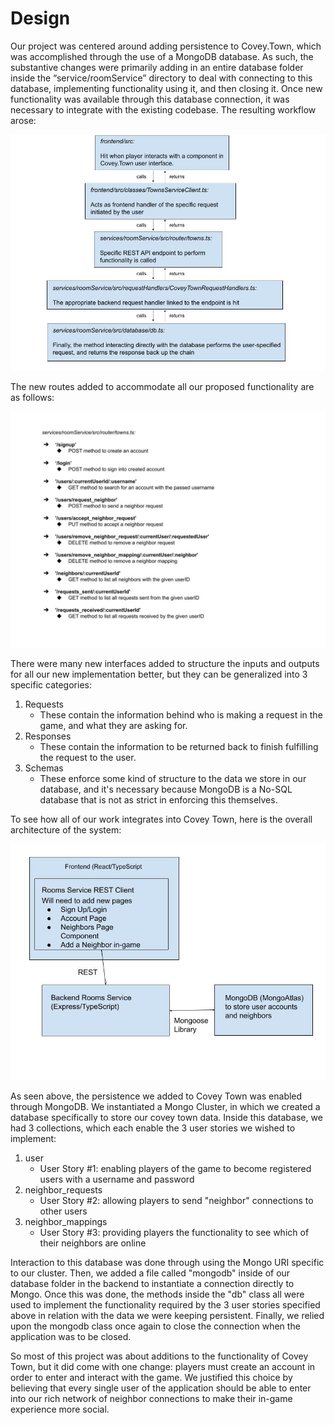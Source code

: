 # Design

Our project was centered around adding persistence to Covey.Town, which was accomplished through the use of a MongoDB database. As such, the substantive changes were primarily adding in an entire database folder inside the “service/roomService” directory to deal with connecting to this database, implementing functionality using it, and then closing it. Once new functionality was available through this database connection, it was necessary to integrate with the existing codebase. The resulting workflow arose:

![Data Flow](docs/dataflow.jpg)

The new routes added to accommodate all our proposed functionality are as follows:

![Routes](docs/routes.jpg)

There were many new interfaces added to structure the inputs and outputs for all our new implementation better, but they can be generalized into 3 specific categories:
1. Requests
    - These contain the information behind who is making a request in the game, and what they are asking for.
2. Responses
    - These contain the information to be returned back to finish fulfilling the request to the user.
3. Schemas
    - These enforce some kind of structure to the data we store in our database, and it's necessary because MongoDB is a No-SQL database that is not as strict in enforcing this themselves.

To see how all of our work integrates into Covey Town, here is the overall architecture of the system:

![Architecture](docs/architecture.jpg)

As seen above, the persistence we added to Covey Town was enabled through MongoDB. We instantiated a Mongo Cluster, in which we created a database specifically to store our covey town data. Inside this database, we had 3 collections, which each enable the 3 user stories we wished to implement:
1. user
    - User Story #1: enabling players of the game to become registered users with a username and password
2. neighbor_requests
    - User Story #2: allowing players to send "neighbor" connections to other users
3. neighbor_mappings
    - User Story #3: providing players the functionality to see which of their neighbors are online

Interaction to this database was done through using the Mongo URI specific to our cluster. Then, we added a file called "mongodb" inside of our database folder in the backend to instantiate a connection directly to Mongo. Once this was done, the methods inside the "db" class all were used to implement the functionality required by the 3 user stories specified above in relation with the data we were keeping persistent. Finally, we relied upon the mongodb class once again to close the connection when the application was to be closed.

So most of this project was about additions to the functionality of Covey Town, but it did come with one change: players must create an account in order to enter and interact with the game. We justified this choice by believing that every single user of the application should be able to enter into our rich network of neighbor connections to make their in-game experience more social. 